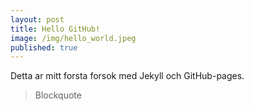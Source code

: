 ```yaml
---
layout: post
title: Hello GitHub!
image: /img/hello_world.jpeg
published: true
---
```


Detta ar mitt forsta forsok med Jekyll och GitHub-pages.

> Blockquote

